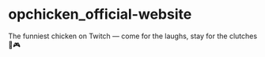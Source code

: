 # opchicken_official-website
The funniest chicken on Twitch — come for the laughs, stay for the clutches 🐔🎮
